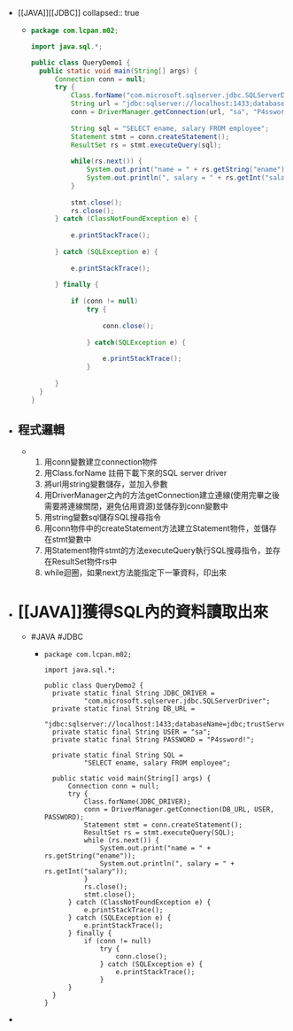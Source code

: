 - [[JAVA]][[JDBC]]
  collapsed:: true
	- ```JAVA
	  package com.lcpan.m02;
	  
	  import java.sql.*;
	  
	  public class QueryDemo1 {
	  	public static void main(String[] args) {
	  		Connection conn = null;
	  		try {     
	  			Class.forName("com.microsoft.sqlserver.jdbc.SQLServerDriver");
	  			String url = "jdbc:sqlserver://localhost:1433;databaseName=jdbc;trustServerCertificate=true";
	  			conn = DriverManager.getConnection(url, "sa", "P4ssword!");
	  		
	  			String sql = "SELECT ename, salary FROM employee";
	  			Statement stmt = conn.createStatement();
	  			ResultSet rs = stmt.executeQuery(sql);
	  			
	  			while(rs.next()) {
	  				System.out.print("name = " + rs.getString("ename"));
	  				System.out.println(", salary = " + rs.getInt("salary"));
	  			}
	  		
	  			stmt.close();
	  			rs.close();
	  		} catch (ClassNotFoundException e) {
	  			
	  			e.printStackTrace();
	  			
	  		} catch (SQLException e) {
	  			
	  			e.printStackTrace();
	  			
	  		} finally {
	  			
	  			if (conn != null)
	  				try {
	  					
	  					conn.close();
	  					
	  				} catch(SQLException e) { 
	  					
	  					e.printStackTrace();
	  				}
	  			
	  		}
	  	}
	  }
	  ```
- ## 程式邏輯
	- 1. 用conn變數建立connection物件
	  2. 用Class.forName 註冊下載下來的SQL server driver
	  3. 將url用string變數儲存，並加入參數
	  5. 用DriverManager之內的方法getConnection建立連線(使用完畢之後需要將連線關閉，避免佔用資源)並儲存到conn變數中
	  6. 用string變數sql儲存SQL搜尋指令
	  7. 用conn物件中的createStatement方法建立Statement物件，並儲存在stmt變數中
	  8. 用Statement物件stmt的方法executeQuery執行SQL搜尋指令，並存在ResultSet物件rs中
	  9. while迴圈，如果next方法能指定下一筆資料，印出來
- # [[JAVA]]獲得SQL內的資料讀取出來
	- #JAVA #JDBC
		- ```JDBC
		  package com.lcpan.m02;
		  
		  import java.sql.*;
		  
		  public class QueryDemo2 {
		  	private static final String JDBC_DRIVER = 
		  			"com.microsoft.sqlserver.jdbc.SQLServerDriver";
		  	private static final String DB_URL = 
		  			"jdbc:sqlserver://localhost:1433;databaseName=jdbc;trustServerCertificate=true";
		  	private static final String USER = "sa";
		  	private static final String PASSWORD = "P4ssword!";
		  	
		  	private static final String SQL =
		  			"SELECT ename, salary FROM employee";
		  	
		  	public static void main(String[] args) {
		  		Connection conn = null;
		  		try {
		  			Class.forName(JDBC_DRIVER);
		  			conn = DriverManager.getConnection(DB_URL, USER, PASSWORD);
		  			Statement stmt = conn.createStatement();
		  			ResultSet rs = stmt.executeQuery(SQL);
		  			while (rs.next()) {
		  				System.out.print("name = " + rs.getString("ename"));
		  				System.out.println(", salary = " + rs.getInt("salary"));
		  			}
		  			rs.close();
		  			stmt.close();
		  		} catch (ClassNotFoundException e) {
		  			e.printStackTrace();
		  		} catch (SQLException e) {
		  			e.printStackTrace();
		  		} finally {
		  			if (conn != null)
		  				try {
		  					conn.close();
		  				} catch (SQLException e) {
		  					e.printStackTrace();
		  				}
		  		}
		  	}
		  }
		  
		  ```
-